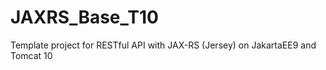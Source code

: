 # JAXRS_Base_T10
 Template project for RESTful API with JAX-RS (Jersey) on JakartaEE9 and Tomcat 10
